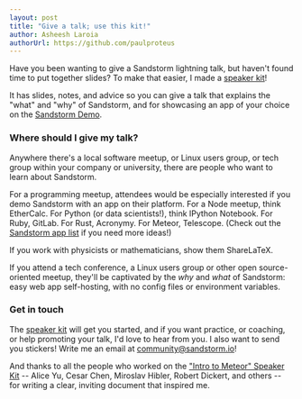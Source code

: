 ```yaml
---
layout: post
title: "Give a talk; use this kit!"
author: Asheesh Laroia
authorUrl: https://github.com/paulproteus
---
```


Have you been wanting to give a Sandstorm lightning talk, but haven't found time
to put together slides? To make that easier, I made a
[speaker kit](https://github.com/sandstorm-io/sandstorm/wiki/Speaker-Kit-Lightning-Talk)!

It has slides, notes, and advice so you can give a talk that explains the "what"
and "why" of Sandstorm, and for showcasing an app of your choice on the
[Sandstorm Demo](https://demo.sandstorm.io/).

### Where should I give my talk?

Anywhere there's a local software meetup, or Linux users group, or tech group
within your company or university, there are people who want to learn about
Sandstorm.

For a programming meetup, attendees would be especially interested if you demo
Sandstorm with an app on their platform. For a Node meetup, think EtherCalc.
For Python (or data scientists!), think IPython Notebook. For Ruby, GitLab.
For Rust, Acronymy. For Meteor, Telescope. (Check out the
[Sandstorm app list](https://apps.sandstorm.io) if you need more ideas!)

If you work with physicists or mathematicians, show them ShareLaTeX.

If you attend a tech conference, a Linux users group or other open
source-oriented meetup, they'll
be captivated by the _why_ and _what_ of Sandstorm: easy web app self-hosting,
with no config files or environment variables.

### Get in touch

The [speaker kit](https://github.com/sandstorm-io/sandstorm/wiki/Speaker-Kit-Lightning-Talk)
will get you started, and if you want practice, or coaching, or
help promoting your talk, I'd love to hear from you.
I also want to send you
stickers! Write me an email at
[community@sandstorm.io](mailto:community@sandstorm.io)!

And thanks to all the people who worked on the
["Intro to Meteor" Speaker Kit](https://meteor.hackpad.com/Intro-to-Meteor-speaker-kit-uaPe3zDDH8z)
-- Alice Yu, Cesar Chen, Miroslav Hibler, Robert Dickert, and others -- for
writing a clear, inviting document that inspired me.
